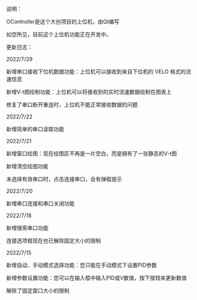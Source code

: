 说明：

OController是这个大创项目的上位机，由Qt编写

如您所见，目前这个上位机功能正在开发中。

更新日志：

2022/7/29

新增串口接收下位机数据功能：上位机可以接收到来自下位机的 VELO <int>格式的流速信息

新增V-t图绘制功能：上位机可以将接收到的实时流速数据绘制在图表上

修复了串口断开重连时，上位机不能正常接收数据的问题

2022/7/22

新增简单的串口读取功能

2022/7/21

新增窗口绘图：现在绘图区不再是一片空白，而是拥有了一张静态的V-t图

新增清空绘图功能

未选择有效串口时，点击连接串口，会有弹框提示

2022/7/20

新增串口连接和串口关闭功能

2022/7/18

新增搜索串口功能

连接选项框现在也已解除固定大小的限制


2022/7/15

新增自动、手动模式选择功能：您只能在手动模式下设置PID参数

新增参数设置功能：您可以在输入框中输入PID或V数值，按下按钮来更新数值

解除了固定窗口大小的限制
